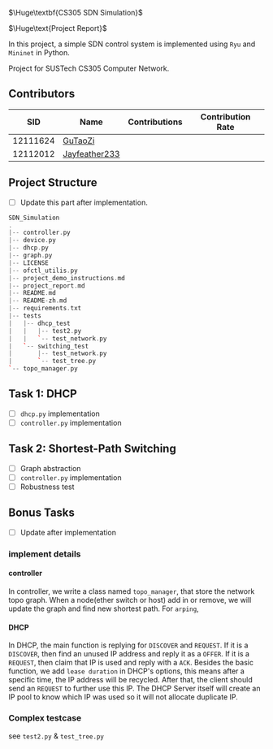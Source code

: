 $\Huge\textbf{CS305 SDN Simulation}$

$\Huge\text{Project Report}$

In this project, a simple SDN control system is implemented using `Ryu` and `Mininet` in Python.

Project for SUSTech CS305 Computer Network.

## Contributors

| SID      | Name                                              | Contributions | Contribution Rate |
| -------- | ------------------------------------------------- | ------------- | ----------------- |
| 12111624 | [GuTaoZi](https://github.com/GuTaoZi)             |               |                   |
| 12112012 | [Jayfeather233](https://github.com/Jayfeather233) |               |                   |

## Project Structure

- [ ] Update this part after implementation.

```cpp
SDN_Simulation
.
|-- controller.py
|-- device.py
|-- dhcp.py
|-- graph.py
|-- LICENSE
|-- ofctl_utilis.py
|-- project_demo_instructions.md
|-- project_report.md
|-- README.md
|-- README-zh.md
|-- requirements.txt
|-- tests
|   |-- dhcp_test
|   |   |-- test2.py
|   |   `-- test_network.py
|   `-- switching_test
|       |-- test_network.py
|       `-- test_tree.py
`-- topo_manager.py
```

## Task 1: DHCP

- [ ] `dhcp.py` implementation
- [ ] `controller.py` implementation

## Task 2: Shortest-Path Switching

- [ ] Graph abstraction
- [ ] `controller.py` implementation
- [ ] Robustness test

## Bonus Tasks

- [ ] Update after implementation


### implement details

#### controller

In controller, we write a class named `topo_manager`, that store the network topo graph. When a node(ether switch or host) add in or remove, we will update the graph and find new shortest path. For `arping`,

#### DHCP

In DHCP, the main function is replying for `DISCOVER` and `REQUEST`. If it is a `DISCOVER`, then find an unused IP address and reply it as a `OFFER`. If it is a `REQUEST`, then claim that IP is used and reply with a `ACK`. Besides the basic function, we add `lease duration` in DHCP's options, this means after a specific time, the IP address will be recycled. After that, the client should send an `REQUEST` to further use this IP. The DHCP Server itself will create an IP pool to know which IP was used so it will not allocate duplicate IP.

### Complex testcase

see `test2.py` & `test_tree.py`